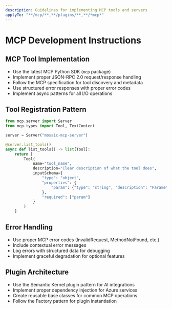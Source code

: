 ```yaml
---
description: Guidelines for implementing MCP tools and servers
applyTo: "**/mcp/**,**/plugins/**,**/*mcp*"
---
```


# MCP Development Instructions

## MCP Tool Implementation

- Use the latest MCP Python SDK (`mcp` package)
- Implement proper JSON-RPC 2.0 request/response handling
- Follow the MCP specification for tool discovery and metadata
- Use structured error responses with proper error codes
- Implement async patterns for all I/O operations

## Tool Registration Pattern

```python
from mcp.server import Server
from mcp.types import Tool, TextContent

server = Server("mosaic-mcp-server")

@server.list_tools()
async def list_tools() -> list[Tool]:
    return [
        Tool(
            name="tool_name",
            description="Clear description of what the tool does",
            inputSchema={
                "type": "object",
                "properties": {
                    "param": {"type": "string", "description": "Parameter description"}
                },
                "required": ["param"]
            }
        )
    ]
```

## Error Handling

- Use proper MCP error codes (InvalidRequest, MethodNotFound, etc.)
- Include contextual error messages
- Log errors with structured data for debugging
- Implement graceful degradation for optional features

## Plugin Architecture

- Use the Semantic Kernel plugin pattern for AI integrations
- Implement proper dependency injection for Azure services
- Create reusable base classes for common MCP operations
- Follow the Factory pattern for plugin instantiation
